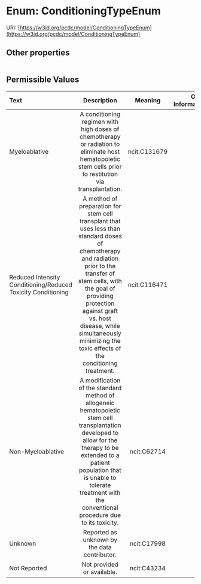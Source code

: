 
# Enum: ConditioningTypeEnum




URI: [https://w3id.org/pcdc/model/ConditioningTypeEnum](https://w3id.org/pcdc/model/ConditioningTypeEnum)


## Other properties

|  |  |  |
| --- | --- | --- |

## Permissible Values

| Text | Description | Meaning | Other Information |
| :--- | :---: | :---: | ---: |
| Myeloablative | A conditioning regimen with high doses of chemotherapy or radiation to eliminate host hematopoietic stem cells prior to restitution via transplantation. | ncit:C131679 |  |
| Reduced Intensity Conditioning/Reduced Toxicity Conditioning | A method of preparation for stem cell transplant that uses less than standard doses of chemotherapy and radiation prior to the transfer of stem cells, with the goal of providing protection against graft vs. host disease, while simultaneously minimizing the toxic effects of the conditioning treatment. | ncit:C116471 |  |
| Non-Myeloablative | A modification of the standard method of allogeneic hematopoietic stem cell transplantation developed to allow for the therapy to be extended to a patient population that is unable to tolerate treatment with the conventional procedure due to its toxicity. | ncit:C62714 |  |
| Unknown | Reported as unknown by the data contributor. | ncit:C17998 |  |
| Not Reported | Not provided or available. | ncit:C43234 |  |

